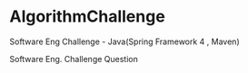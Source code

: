 # AlgorithmChallenge
Software Eng Challenge - Java(Spring Framework 4 , Maven)

Software Eng. Challenge Question




